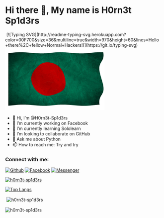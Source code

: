 <h1>Hi there 👋, My name is H0rn3t Sp1d3rs</h1>
&nbsp;[![Typing SVG](http://readme-typing-svg.herokuapp.com?color=00F700&size=36&multiline=true&width=970&height=60&lines=Hello+there%2C+fellow+Normal+Hackers!)](https://git.io/typing-svg)
<img src="https://github.com/M4D-S0UL/M4D-S0UL/blob/main/m4d.gif"/><br>
</h1>


- 👋 Hi, I’m @H0rn3t-Sp1d3rs
- 🔭 I’m currently working on Facebook
- 🌱 I’m currently learning Sololearn
- 👯 I’m looking to collaborate on GitHub
- 💬 Ask me about Python
- 📫 How to reach me: Try and try



<h3 align="left">Connect with me:</h3>
<p align="left">
<a href="https://github.com/H0rn3t-Sp1d3rs"><img title="Github" src="https://img.shields.io/badge/Github-T3RR8US-blue?style=for-the-badge&logo=github"></a>
<a href="https://www.facebook.com/H0rn3t.Sp1d3rs"><img title="Facebook" src="https://img.shields.io/badge/Facebook-red?style=for-the-badge&logo=facebook"></a>
<a href="https://www.facebook.com/call.me.H0rn3t.Sp1d3rs"><img title="Messenger" src="https://img.shields.io/badge/Messenger-red?style=for-the-badge&logo=messenger"></a>


<p align="left"> <a href="https://github.com/ryo-ma/github-profile-trophy"><img src="https://github-profile-trophy.vercel.app/?username=h0rn3t-sp1d3rs" alt="h0rn3t-sp1d3rs" /></a> </p>

[![Top Langs](https://github-readme-stats.vercel.app/api/top-langs/?username=H0rn3t-Sp1d3rs)](https://github.com/H0rn3t-Sp1d3rs/github-readme-stats)

<p>&nbsp;<img align="center" src="https://github-readme-stats.vercel.app/api?username=h0rn3t-sp1d3rs&show_icons=true&locale=en" alt="h0rn3t-sp1d3rs" /></p>

<p><img align="center" src="https://github-readme-streak-stats.herokuapp.com/?user=h0rn3t-sp1d3rs&" alt="h0rn3t-sp1d3rs" /></p>


<img src="https://github.com/M4D-S0UL/M4D-S0UL/blob/main/github.png" width="30" hidden="30" /> <img src="https://github.com/M4D-S0UL/M4D-S0UL/blob/main/Facebook.png" width="30" hidden="30" />
<br>
